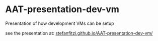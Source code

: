 # AAT-presentation-dev-vm
Presentation of how development VMs can be setup

see the presentation at: [stefanfitzi.github.io/AAT-presentation-dev-vm/](stefanfitzi.github.io/AAT-presentation-dev-vm)
